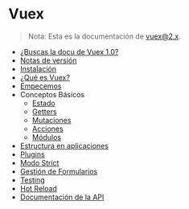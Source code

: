 # Vuex

> Nota: Esta es la documentación de vuex@2.x.

- [¿Buscas la docu de Vuex 1.0?](https://github.com/vuejs/vuex/tree/1.0/docs)
- [Notas de versión](https://github.com/vuejs/vuex/releases)
- [Instalación](installation.md)
- [¿Qué es Vuex?](intro.md)
- [Empecemos](getting-started.md)
- Conceptos Básicos
  - [Estado](state.md)
  - [Getters](getters.md)
  - [Mutaciones](mutations.md)
  - [Acciones](actions.md)
  - [Módulos](modules.md)
- [Estructura en aplicaciones](structure.md)
- [Plugins](plugins.md)
- [Modo Strict](strict.md)
- [Gestión de Formularios](forms.md)
- [Testing](testing.md)
- [Hot Reload](hot-reload.md)
- [Documentación de la API](api.md)
